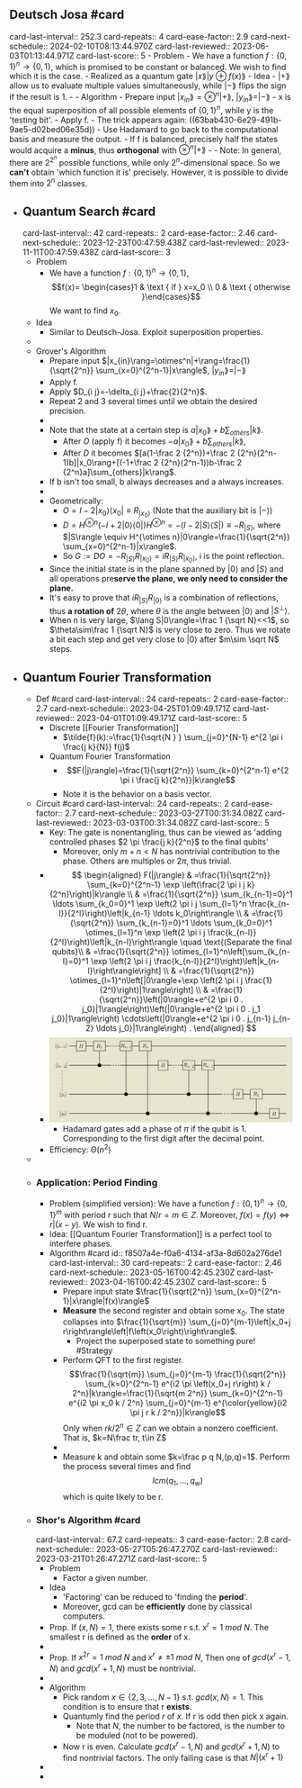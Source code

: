 ## Deutsch Josa #card
card-last-interval:: 252.3
card-repeats:: 4
card-ease-factor:: 2.9
card-next-schedule:: 2024-02-10T08:13:44.970Z
card-last-reviewed:: 2023-06-03T01:13:44.971Z
card-last-score:: 5
	- Problem
		- We have a function $f:\{0,1\}^n \rightarrow\{0,1\}$, which is promised to be constant or balanced.
		  We wish to find which it is the case.
		- Realized as a quantum gate $|x\rang |y\oplus f(x)\rang$
	- Idea
		- $|+\rang$ allow us to evaluate multiple values simultaneously, while $|-\rang$ flips the sign if the result is 1.
	-
	- Algorithm
		- Prepare input $|x_{in}\rang=\otimes^n|+\rang$, $|y_{in}\rang=|-\rang$
			- x is the equal superposition of all possible elements of $\{0,1\}^n$, while y is the 'testing bit'.
		- Apply f.
			- The trick appears again: ((63bab430-6e29-491b-9ae5-d02bed06e35d))
		- Use Hadamard to go back to the computational basis and measure the output.
		- If f is balanced, precisely half the states would acquire a **minus**, thus **orthogonal** with $\otimes^n|+\rang$
	-
	- Note: In general, there are $2^{2^n}$ possible functions, while only $2^n$-dimensional space. So we **can't** obtain 'which function it is' precisely.
	  However, it is possible to divide them into $2^n$ classes.
- ## Quantum Search #card
  card-last-interval:: 42
  card-repeats:: 2
  card-ease-factor:: 2.46
  card-next-schedule:: 2023-12-23T00:47:59.438Z
  card-last-reviewed:: 2023-11-11T00:47:59.438Z
  card-last-score:: 3
	- Problem
		- We have a function $f:\{0,1\}^n \rightarrow\{0,1\}$, $$f(x)= \begin{cases}1 & \text { if } x=x_0 \\ 0 & \text { otherwise }\end{cases}$$
		  We want to find $x_0$.
	- Idea
		- Similar to Deutsch-Josa. Exploit superposition properties.
	-
	- Grover's Algorithm
		- Prepare input $|x_{in}\rang=\otimes^n|+\rang=\frac{1}{\sqrt{2^n}} \sum_{x=0}^{2^n-1}|x\rangle$, $|y_{in}\rang=|-\rang$
		- Apply f.
		- Apply $D_{i j}=-\delta_{i j}+\frac{2}{2^n}$.
		- Repeat 2 and 3 several times until we obtain the desired precision.
		-
		- Note that the state at a certain step is $a|x_0\rang+b\sum_{others}|k\rang$.
			- After $O$ (apply f) it becomes $-a|x_0\rang+b\sum_{others}|k\rang$,
			- After $D$ it becomes $[a(1-\frac 2 {2^n})+\frac 2 {2^n}(2^n-1)b]|x_0\rang+[(-1+\frac 2 {2^n}(2^n-1))b-\frac 2 {2^n}a]\sum_{others}|k\rang$.
		- If b isn't too small, b always decreases and a always increases.
		-
		- Geometrically:
			- $O=I-2\left|x_0\right\rangle\left\langle x_0\right| \equiv R_{|x_0\rangle}$ (Note that the auxiliary bit is $|-\rangle$)
			- $D=H^{\otimes n}(-I+2|0\rangle\langle 0|) H^{\otimes n}=-(I-2|S\rangle\langle S|) \equiv-R_{|S\rangle}$, where $|S\rangle \equiv H^{\otimes n}|0\rangle=\frac{1}{\sqrt{2^n}} \sum_{x=0}^{2^n-1}|x\rangle$.
			- So $G:=DO=-R_{|S\rangle}R_{|x_0\rangle}=iR_{|S\rangle}R_{|x_0\rangle}$, i is the point reflection.
		- Since the initial state is in the plane spanned by $|0\rangle$ and $|S\rangle$ and all operations pre**serve the plane, we only need to consider the plane.**
		- It's easy to prove that $iR_{|S\rangle}R_{|0\rangle}$ is a combination of reflections, thus **a rotation of** $2\theta$, where $\theta$ is the angle between $|0\rangle$ and $|S^{\perp}\rangle$.
		- When n is very large, $\lang S|0\rangle=\frac 1 {\sqrt N}<<1$, so $\theta\sim\frac 1 {\sqrt N}$ is very close to zero. 
		  Thus we rotate a bit each step and get very close to $|0\rangle$ after $m\sim \sqrt N$ steps.
- ## Quantum Fourier Transformation
	- Def #card
	  card-last-interval:: 24
	  card-repeats:: 2
	  card-ease-factor:: 2.7
	  card-next-schedule:: 2023-04-25T01:09:49.171Z
	  card-last-reviewed:: 2023-04-01T01:09:49.171Z
	  card-last-score:: 5
		- Discrete [[Fourier Transformation]]
			- $\tilde{f}(k):=\frac{1}{\sqrt{N } } \sum_{j=0}^{N-1} e^{2 \pi i \frac{j k}{N}} f(j)$
		- Quantum Fourier Transformation
			- $$F(|j\rangle)=\frac{1}{\sqrt{2^n}} \sum_{k=0}^{2^n-1} e^{2 \pi i \frac{j k}{2^n}}|k\rangle$$
			- Note it is the behavior on a basis vector.
	- Circuit #card
	  card-last-interval:: 24
	  card-repeats:: 2
	  card-ease-factor:: 2.7
	  card-next-schedule:: 2023-03-27T00:31:34.082Z
	  card-last-reviewed:: 2023-03-03T00:31:34.082Z
	  card-last-score:: 5
		- Key: The gate is nonentangling, thus can be viewed as 'adding controlled phases $2 \pi  \frac{j k}{2^n}$ to the final qubits'
			- Moreover, only $m+n<N$ has nontrivial contribution to the phase. Others are multiples or $2\pi$, thus trivial.
		- $$
		  \begin{aligned}
		  F(|j\rangle) & =\frac{1}{\sqrt{2^n}} \sum_{k=0}^{2^n-1} \exp \left(\frac{2 \pi i j k}{2^n}\right)|k\rangle \\
		  & =\frac{1}{\sqrt{2^n}} \sum_{k_{n-1}=0}^1 \ldots \sum_{k_0=0}^1 \exp \left(2 \pi i j \sum_{l=1}^n \frac{k_{n-l}}{2^l}\right)\left|k_{n-1} \ldots k_0\right\rangle \\
		  & =\frac{1}{\sqrt{2^n}} \sum_{k_{n-1}=0}^1 \ldots \sum_{k_0=0}^1 \otimes_{l=1}^n \exp \left(2 \pi i j \frac{k_{n-l}}{2^l}\right)\left|k_{n-l}\right\rangle \quad \text{(Separate the final qubits}\\
		  & =\frac{1}{\sqrt{2^n}} \otimes_{l=1}^n\left[\sum_{k_{n-l}=0}^1 \exp \left(2 \pi i j \frac{k_{n-l}}{2^l}\right)\left|k_{n-l}\right\rangle\right] \\
		  & =\frac{1}{\sqrt{2^n}} \otimes_{l=1}^n\left[|0\rangle+\exp \left(2 \pi i j \frac{1}{2^l}\right)|1\rangle\right] \\
		  & =\frac{1}{\sqrt{2^n}}\left(|0\rangle+e^{2 \pi i 0 . j_0}|1\rangle\right)\left(|0\rangle+e^{2 \pi i 0 . j_1 j_0}|1\rangle\right) \cdots\left(|0\rangle+e^{2 \pi i 0 . j_{n-1} j_{n-2} \ldots j_0}|1\rangle\right) .
		  \end{aligned}
		  $$
		- ![p0pLvzNofqKG459rvfWu1LAZ9Oqz_8MO3YZ57FnxKhxS0MiUZuXlSsKGgOxpsy4a9pLlTpIR33Z5yN7suDA0s-BHPfj09PxVMLzmF5mw2um7s2YKJoKe2x0jXIov8iGJ.png](../assets/p0pLvzNofqKG459rvfWu1LAZ9Oqz_8MO3YZ57FnxKhxS0MiUZuXlSsKGgOxpsy4a9pLlTpIR33Z5yN7suDA0s-BHPfj09PxVMLzmF5mw2um7s2YKJoKe2x0jXIov8iGJ_1673179810485_0.png)
			- Hadamard gates add a phase of $\pi$ if the qubit is 1. Corresponding to the first digit after the decimal point.
		- Efficiency: $\Theta\left(n^2\right)$
	-
	- ### Application: Period Finding
		- Problem (simplified version): We have a function $f:\{0,1\}^n \rightarrow\{0,1\}^m$ with period r such that $N/r=m \in Z$.
		  Moreover, $f(x)=f(y) \iff r|(x-y)$.
		  We wish to find r.
		- Idea: [[Quantum Fourier Transformation]] is a perfect tool to interfere phases.
		- Algorithm #card
		  id:: f8507a4e-f0a6-4134-af3a-8d602a276de1
		  card-last-interval:: 30
		  card-repeats:: 2
		  card-ease-factor:: 2.46
		  card-next-schedule:: 2023-05-16T00:42:45.230Z
		  card-last-reviewed:: 2023-04-16T00:42:45.230Z
		  card-last-score:: 5
			- Prepare input state $\frac{1}{\sqrt{2^n}} \sum_{x=0}^{2^n-1}|x\rangle|f(x)\rangle$
			- **Measure** the second register and obtain some $x_0$. The state collapses into $\frac{1}{\sqrt{m}} \sum_{j=0}^{m-1}\left|x_0+j r\right\rangle\left|f\left(x_0\right)\right\rangle$.
				- Project the superposed state to something pure! #Strategy
			- Perform QFT to the first register. $$\frac{1}{\sqrt{m}} \sum_{j=0}^{m-1} \frac{1}{\sqrt{2^n}} \sum_{k=0}^{2^n-1} e^{i2 \pi \left(x_0+j r\right) k / 2^n}|k\rangle=\frac{1}{\sqrt{m 2^n}} \sum_{k=0}^{2^n-1} e^{i2 \pi  x_0 k / 2^n} \sum_{j=0}^{m-1} e^{\color{yellow}{i2 \pi  j r k / 2^n}}|k\rangle$$
			  Only when $rk/2^n\in Z$ can we obtain a nonzero coefficient. That is, $k=N\frac tr, t\in Z$
			-
			- Measure k and obtain some $k=\frac p q N,(p,q)=1$. 
			  Perform the process several times and find $$lcm(q_1,...,q_w)$$ which is quite likely to be r.
	- ### Shor's Algorithm #card
	  card-last-interval:: 67.2
	  card-repeats:: 3
	  card-ease-factor:: 2.8
	  card-next-schedule:: 2023-05-27T05:26:47.270Z
	  card-last-reviewed:: 2023-03-21T01:26:47.271Z
	  card-last-score:: 5
		- Problem
			- Factor a given number.
		- Idea
			- 'Factoring' can be reduced to 'finding the **period**'.
			- Moreover, gcd can be **efficiently** done by classical computers.
		- Prop. If $(x,N)=1$, there exists some r s.t. $x^r=1\ mod \ N$.
		  The smallest r is defined as the **order** of x.
		-
		- Prop. If $x^{2r}=1\ mod \ N$ and $x^r\neq \pm1\ mod \ N$,
		  Then one of $gcd(x^r-1,N)$ and $gcd(x^r+1,N)$ must be nontrivial.
		-
		- Algorithm
			- Pick random $x\in\{2,3,...,N-1\}$ s.t. $gcd(x,N)=1$. This condition is to ensure that r **exists**.
			- Quantumly find the period $r$ of $x$. If r is odd then pick x again.
				- Note that $N$, the number to be factored, is the number to be moduled (not to be powered).
			- Now r is even. Calculate $gcd(x^r-1,N)$ and $gcd(x^r+1,N)$ to find nontrivial factors.
			  The only failing case is that $N|(x^r+1)$
		-
		-